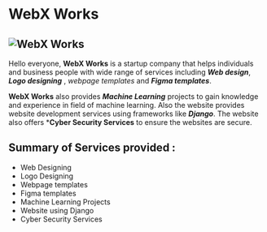 # WebX Works #

![WebX Works](https://github.com/B-a-b-u/Startup_website/blob/main/startup-website-template/img/temp_logo.png)
---
Hello everyone, **WebX Works** is a startup company that helps individuals and business people with wide range of services including ***Web design***, ***Logo designing*** , *webpage templates* and ***Figma templates***.


   **WebX Works** also provides ***Machine Learning*** projects to gain knowledge and experience in field of machine learning. Also the website provides website development services using frameworks like  ***Django***. The website also offers ***Cyber Security Services** to ensure the websites are secure.
   

## Summary of Services provided : 

   - Web Designing
   - Logo Designing
   - Webpage templates
   - Figma templates
   - Machine Learning Projects
   - Website using Django
   - Cyber Security Services
